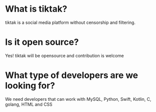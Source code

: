 # What is tiktak?
tiktak is a social media platform without censorship and filtering. 

# Is it open source?
Yes! tiktak will be opensource and contribution is welcome

# What type of developers are we looking for?
We need developers that can work with MySQL, Python, Swift, Kotlin, C, golang, HTML and CSS
